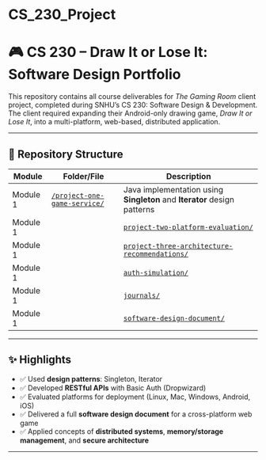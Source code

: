# CS_230_Project

# 🎮 CS 230 – Draw It or Lose It: Software Design Portfolio

This repository contains all course deliverables for *The Gaming Room* client project, completed during SNHU’s CS 230: Software Design & Development.  
The client required expanding their Android-only drawing game, *Draw It or Lose It*, into a multi-platform, web-based, distributed application.

---

## 📁 Repository Structure

| Module | Folder/File | Description |
|--------|-------------|-------------|
|Module 1| [`/project-one-game-service/`](./project-one-game-service/)| Java implementation using **Singleton** and **Iterator** design patterns |
|Module 1|| [`project-two-platform-evaluation/`](.project-two-platform-evaluation/) | Evaluation of Linux, Mac, Windows, iOS, and Android as platforms |
|Module 1|| [`project-three-architecture-recommendations/`](./project-three-architecture-recommendations/) | Final recommendations on OS architecture, memory, storage, networking, and security |
|Module 1|| [`auth-simulation/`](./auth-simulation/) | Minimal runnable BasicAuth REST API (Dropwizard) from Module 4 |
|Module 1|| [`journals/`](./journals/) | All journal entries, including final portfolio reflection (Module 8) |
|Module 1|| [`software-design-document/`](./software-design-document/) | Final combined **Software Design Document (SDD)** in Word/PDF format |

---

## ✨ Highlights

- ✅ Used **design patterns**: Singleton, Iterator
- ✅ Developed **RESTful APIs** with Basic Auth (Dropwizard)
- ✅ Evaluated platforms for deployment (Linux, Mac, Windows, Android, iOS)
- ✅ Delivered a full **software design document** for a cross-platform web game
- ✅ Applied concepts of **distributed systems**, **memory/storage management**, and **secure architecture**

---



